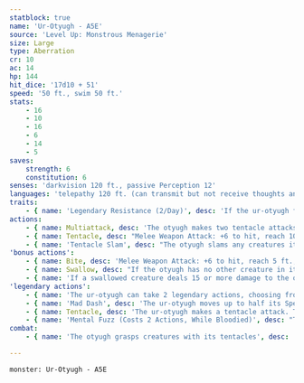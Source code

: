 ```yaml
---
statblock: true
name: 'Ur-Otyugh - A5E'
source: 'Level Up: Monstrous Menagerie'
size: Large
type: Aberration
cr: 10
ac: 14
hp: 144
hit_dice: '17d10 + 51'
speed: '50 ft., swim 50 ft.'
stats:
    - 16
    - 10
    - 16
    - 6
    - 14
    - 5
saves:
    strength: 6
    constitution: 6
senses: 'darkvision 120 ft., passive Perception 12'
languages: 'telepathy 120 ft. (can transmit but not receive thoughts and images)'
traits:
    - { name: 'Legendary Resistance (2/Day)', desc: 'If the ur-otyugh fails a saving throw, it can choose to succeed instead. When it does so, it becomes more sluggish. Each time the ur-otyugh uses Legendary Resistance, its Speed and swim speed decrease by 10 and it loses one of its legendary actions on each of its turns.' }
actions:
    - { name: Multiattack, desc: 'The otyugh makes two tentacle attacks.' }
    - { name: Tentacle, desc: "Melee Weapon Attack: +6 to hit, reach 10 ft., one target. Hit: 7 (1d8 + 3) bludgeoning damage plus 4 (1d8) piercing damage. If the target is a Medium or smaller creature, it is grappled (escape DC 14) and restrained until the grapple ends. The otyugh has two tentacles, each of which can grapple one target and can't attack a different target while doing so." }
    - { name: 'Tentacle Slam', desc: "The otyugh slams any creatures it is grappling into a hard surface or into each other. Each creature makes a DC 14 Strength saving throw. On a failure, the target takes 10 (2d6 + 3) bludgeoning damage, is stunned until the end of the otyugh's next turn, and is pulled up to 5 feet towards the otyugh. On a success, the target takes half damage." }
'bonus actions':
    - { name: Bite, desc: 'Melee Weapon Attack: +6 to hit, reach 5 ft., one target. Hit: 12 (2d8 + 3) piercing damage. If the target is a creature, it makes a DC 14 Constitution saving throw. On a failure, the target contracts a disease. While diseased, the target is poisoned. The target repeats the saving throw every 24 hours, reducing its hit point maximum by 5 (1d10) on a failure (to a minimum of 1 hit point) and becoming cured on a success. The reduction in hit points lasts until the disease is cured.' }
    - { name: Swallow, desc: "If the otyugh has no other creature in its stomach, the otyugh bites a Medium or smaller creature that is stunned. On a hit, the creature is swallowed. A swallowed creature has total cover from attacks from outside the otyugh, is blinded and restrained, and takes 10 (3d6) acid damage at the start of each of the otyugh's turns." }
    - { name: 'If a swallowed creature deals 15 or more damage to the otyugh in a single turn, or if the otyugh dies, the otyugh vomits up the creature', desc: '' }
'legendary actions':
    - { name: 'The ur-otyugh can take 2 legendary actions, choosing from the options below', desc: "Only one legendary action can be used at a time and only at the end of another creature's turn. It regains spent legendary actions at the start of its turn." }
    - { name: 'Mad Dash', desc: 'The ur-otyugh moves up to half its Speed.' }
    - { name: Tentacle, desc: 'The ur-otyugh makes a tentacle attack. This attack has a range of 15 feet.' }
    - { name: 'Mental Fuzz (Costs 2 Actions, While Bloodied)', desc: "The ur-otyugh transmits a burst of psionic static. Each non-aberration within 30 feet makes a DC 14 Intelligence saving throw. On a failure, a creature takes 14 (4d6) psychic damage and is stunned until the end of the ur-otyugh's next turn. On a success, the creature takes half damage." }
combat:
    - { name: 'The otyugh grasps creatures with its tentacles', desc: 'If it has two creatures grappled, it uses its Tentacle Slam. If it stuns a target, it swallows it. It retreats once it has swallowed a creature or when it is bloodied.' }

---
```

```statblock
monster: Ur-Otyugh - A5E
```
